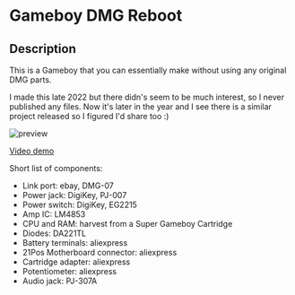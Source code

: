 # Gameboy DMG Reboot

## Description
This is a Gameboy that you can essentially make without using any original DMG parts.

I made this late 2022 but there didn's seem to be much interest, so I never published any files.
Now it's later in the year and I see there is a similar project released so I figured I'd share too :)

![preview](https://github.com/joeostrander/Gameboy-DMG-2022/blob/main/images/preview.jpg?raw=true)

[Video demo](https://youtu.be/d2NDXVqlKTY)

Short list of components:
- Link port: ebay, DMG-07
- Power jack: DigiKey, PJ-007
- Power switch: DigiKey, EG2215
- Amp IC:  LM4853
- CPU and RAM: harvest from a Super Gameboy Cartridge
- Diodes:  DA221TL
- Battery terminals: aliexpress
- 21Pos Motherboard connector: aliexpress
- Cartridge adapter: aliexpress
- Potentiometer: aliexpress
- Audio jack: PJ-307A
